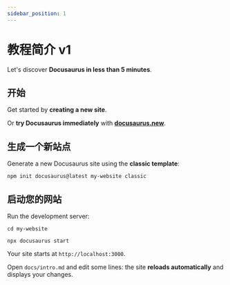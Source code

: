 ```yaml
---
sidebar_position: 1
---
```


# 教程简介 v1

Let's discover **Docusaurus in less than 5 minutes**.

## 开始

Get started by **creating a new site**.

Or **try Docusaurus immediately** with **[docusaurus.new](https://docusaurus.new)**.

## 生成一个新站点

Generate a new Docusaurus site using the **classic template**:

```shell
npm init docusaurus@latest my-website classic
```

## 启动您的网站

Run the development server:

```shell
cd my-website

npx docusaurus start
```

Your site starts at `http://localhost:3000`.

Open `docs/intro.md` and edit some lines: the site **reloads automatically** and displays your changes.
